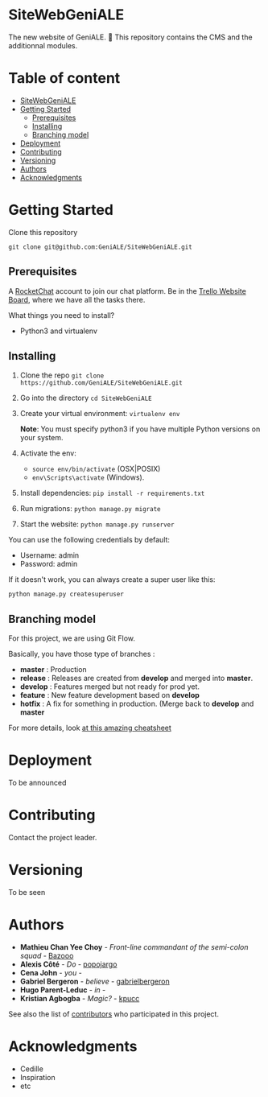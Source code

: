 # SiteWebGeniALE

The new website of GeniALE. :beers:
This repository  contains the CMS and the additionnal modules.

# Table of content
- [SiteWebGeniALE](#sitewebgeniale)
- [Getting Started](#getting-started)
  - [Prerequisites](#prerequisites)
  - [Installing](#installing)
  - [Branching model](#branching-model)
- [Deployment](#deployment)
- [Contributing](#contributing)
- [Versioning](#versioning)
- [Authors](#authors)
- [Acknowledgments](#acknowledgments)

# Getting Started

Clone this repository

```
git clone git@github.com:GeniALE/SiteWebGeniALE.git
```

## Prerequisites

A [RocketChat](https://rocket.chat/) account to join our chat platform.
Be in the [Trello Website Board](https://trello.com/b/t7NT6LjO/page-web-g%C3%A9niale), where we have all the tasks there.

What things you need to install?
  - Python3 and virtualenv

## Installing

1. Clone the repo `git clone https://github.com/GeniALE/SiteWebGeniALE.git`
2. Go into the directory `cd SiteWebGeniALE`
3. Create your virtual environment: `virtualenv env` 

   **Note**: You must specify python3 if you have multiple Python versions on your system.
4. Activate the env:

    -  `source env/bin/activate` (OSX|POSIX)
    -  `env\Scripts\activate` (Windows).
5. Install dependencies: `pip install -r requirements.txt`
6. Run migrations: `python manage.py migrate`
7. Start the website: `python manage.py runserver`

You can use the following credentials by default:

- Username: admin
- Password: admin

If it doesn't work, you can always create a super user like this:

`python manage.py createsuperuser`

## Branching model

For this project, we are using Git Flow. 

Basically, you have those type of branches :

- **master** : Production
- **release** : Releases are created from **develop** and merged into **master**.
- **develop** : Features merged but not ready for prod yet.
- **feature** : New feature development based on **develop**
- **hotfix** : A fix for something in production. (Merge back to **develop** and **master**

For more details, look [at this amazing cheatsheet](https://danielkummer.github.io/git-flow-cheatsheet/)

# Deployment

To be announced


# Contributing

Contact the project leader.

# Versioning

To be seen

# Authors

* **Mathieu Chan Yee Choy** - *Front-line commandant of the semi-colon squad* - [Bazooo](https://github.com/Bazooo)
* **Alexis Côté** - *Do* - [popojargo](https://github.com/popojargo)
* **Cena John** - *you* -
* **Gabriel Bergeron** - *believe* - [gabrielbergeron](https://github.com/gabrielbergeron)
* **Hugo Parent-Leduc** - *in* -
* **Kristian Agbogba** - *Magic?* - [kpucc](https://github.com/kpucc)

See also the list of [contributors](https://github.com/GeniALE/SiteWebGeniALE/contributors) who participated in this project.

# Acknowledgments

* Cedille
* Inspiration
* etc
